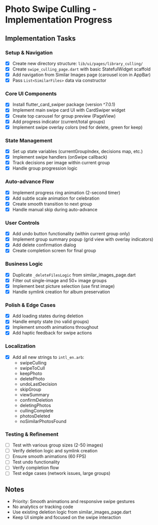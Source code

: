 # Photo Swipe Culling - Implementation Progress

## Implementation Tasks

### Setup & Navigation
- [x] Create new directory structure: `lib/ui/pages/library_culling/`
- [x] Create `swipe_culling_page.dart` with basic StatefulWidget scaffold
- [x] Add navigation from Similar Images page (carousel icon in AppBar)
- [x] Pass `List<SimilarFiles>` data via constructor

### Core UI Components
- [x] Install flutter_card_swiper package (version ^7.0.1)
- [x] Implement main swipe card UI with CardSwiper widget
- [x] Create top carousel for group preview (PageView)
- [x] Add progress indicator (current/total groups)
- [x] Implement swipe overlay colors (red for delete, green for keep)

### State Management
- [x] Set up state variables (currentGroupIndex, decisions map, etc.)
- [x] Implement swipe handlers (onSwipe callback)
- [x] Track decisions per image within current group
- [x] Handle group progression logic

### Auto-advance Flow
- [x] Implement progress ring animation (2-second timer)
- [x] Add subtle scale animation for celebration
- [x] Create smooth transition to next group
- [x] Handle manual skip during auto-advance

### User Controls
- [x] Add undo button functionality (within current group only)
- [x] Implement group summary popup (grid view with overlay indicators)
- [x] Add delete confirmation dialog
- [x] Create completion screen for final group

### Business Logic
- [x] Duplicate `_deleteFilesLogic` from similar_images_page.dart
- [x] Filter out single-image and 50+ image groups
- [x] Implement best picture selection (use first image)
- [x] Handle symlink creation for album preservation

### Polish & Edge Cases
- [x] Add loading states during deletion
- [x] Handle empty state (no valid groups)
- [x] Implement smooth animations throughout
- [x] Add haptic feedback for swipe actions

### Localization
- [x] Add all new strings to `intl_en.arb`:
  - swipeCulling
  - swipeToCull
  - keepPhoto
  - deletePhoto
  - undoLastDecision
  - skipGroup
  - viewSummary
  - confirmDeletion
  - deletingPhotos
  - cullingComplete
  - photosDeleted
  - noSimilarPhotosFound

### Testing & Refinement
- [ ] Test with various group sizes (2-50 images)
- [ ] Verify deletion logic and symlink creation
- [ ] Ensure smooth animations (60 FPS)
- [ ] Test undo functionality
- [ ] Verify completion flow
- [ ] Test edge cases (network issues, large groups)

## Notes
- Priority: Smooth animations and responsive swipe gestures
- No analytics or tracking code
- Use existing deletion logic from similar_images_page.dart
- Keep UI simple and focused on the swipe interaction